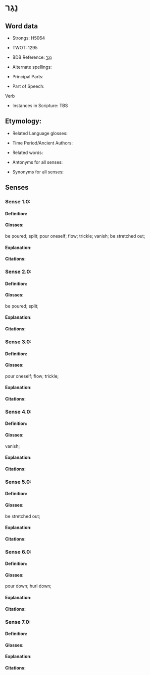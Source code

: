 # נָגַר

<!-- Status: S2="NeedsEdits" -->
<!-- Lexica used for edits:   -->

## Word data

* Strongs: H5064

* TWOT: 1295

* BDB Reference: [נָגַר](rc://en/bdb/dict/n.ay.aa)

* Alternate spellings:

* Principal Parts:

* Part of Speech:

Verb

* Instances in Scripture: TBS

## Etymology:

* Related Language glosses:

* Time Period/Ancient Authors:

* Related words:

* Antonyms for all senses:

* Synonyms for all senses:

## Senses

### Sense 1.0:

#### Definition:

#### Glosses:

be poured; split; pour oneself; flow; trickle; vanish; be stretched out; 

#### Explanation:

#### Citations:



### Sense 2.0:

#### Definition:

#### Glosses:

be poured; split; 

#### Explanation:

#### Citations:



### Sense 3.0:

#### Definition:

#### Glosses:

pour oneself; flow; trickle; 

#### Explanation:

#### Citations:



### Sense 4.0:

#### Definition:

#### Glosses:

vanish; 

#### Explanation:

#### Citations:



### Sense 5.0:

#### Definition:

#### Glosses:

be stretched out; 

#### Explanation:

#### Citations:



### Sense 6.0:

#### Definition:

#### Glosses:

pour down; hurl down; 

#### Explanation:

#### Citations:



### Sense 7.0:

#### Definition:

#### Glosses:



#### Explanation:

#### Citations:



